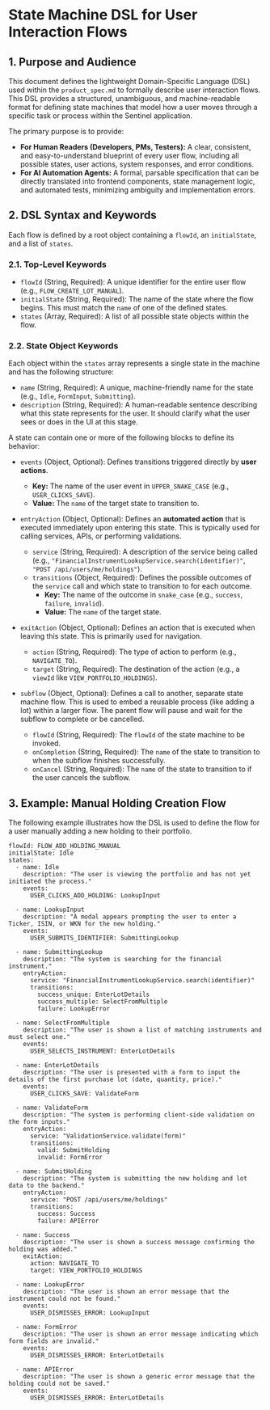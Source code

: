 # State Machine DSL for User Interaction Flows

## 1. Purpose and Audience

This document defines the lightweight Domain-Specific Language (DSL) used within the `product_spec.md` to formally describe user interaction flows. This DSL provides a structured, unambiguous, and machine-readable format for defining state machines that model how a user moves through a specific task or process within the Sentinel application.

The primary purpose is to provide:
- **For Human Readers (Developers, PMs, Testers):** A clear, consistent, and easy-to-understand blueprint of every user flow, including all possible states, user actions, system responses, and error conditions.
- **For AI Automation Agents:** A formal, parsable specification that can be directly translated into frontend components, state management logic, and automated tests, minimizing ambiguity and implementation errors.

## 2. DSL Syntax and Keywords

Each flow is defined by a root object containing a `flowId`, an `initialState`, and a list of `states`.

### 2.1. Top-Level Keywords

- `flowId` (String, Required): A unique identifier for the entire user flow (e.g., `FLOW_CREATE_LOT_MANUAL`).
- `initialState` (String, Required): The name of the state where the flow begins. This must match the `name` of one of the defined states.
- `states` (Array, Required): A list of all possible state objects within the flow.

### 2.2. State Object Keywords

Each object within the `states` array represents a single state in the machine and has the following structure:

- `name` (String, Required): A unique, machine-friendly name for the state (e.g., `Idle`, `FormInput`, `Submitting`).
- `description` (String, Required): A human-readable sentence describing what this state represents for the user. It should clarify what the user sees or does in the UI at this stage.

A state can contain one or more of the following blocks to define its behavior:

- `events` (Object, Optional): Defines transitions triggered directly by **user actions**.
    - **Key:** The name of the user event in `UPPER_SNAKE_CASE` (e.g., `USER_CLICKS_SAVE`).
    - **Value:** The `name` of the target state to transition to.

- `entryAction` (Object, Optional): Defines an **automated action** that is executed immediately upon entering this state. This is typically used for calling services, APIs, or performing validations.
    - `service` (String, Required): A description of the service being called (e.g., `"FinancialInstrumentLookupService.search(identifier)"`, `"POST /api/users/me/holdings"`).
    - `transitions` (Object, Required): Defines the possible outcomes of the `service` call and which state to transition to for each outcome.
        - **Key:** The name of the outcome in `snake_case` (e.g., `success`, `failure`, `invalid`).
        - **Value:** The `name` of the target state.

- `exitAction` (Object, Optional): Defines an action that is executed when leaving this state. This is primarily used for navigation.
    - `action` (String, Required): The type of action to perform (e.g., `NAVIGATE_TO`).
    - `target` (String, Required): The destination of the action (e.g., a `viewId` like `VIEW_PORTFOLIO_HOLDINGS`).

- `subflow` (Object, Optional): Defines a call to another, separate state machine flow. This is used to embed a reusable process (like adding a lot) within a larger flow. The parent flow will pause and wait for the subflow to complete or be cancelled.
    - `flowId` (String, Required): The `flowId` of the state machine to be invoked.
    - `onCompletion` (String, Required): The `name` of the state to transition to when the subflow finishes successfully.
    - `onCancel` (String, Required): The `name` of the state to transition to if the user cancels the subflow.

## 3. Example: Manual Holding Creation Flow

The following example illustrates how the DSL is used to define the flow for a user manually adding a new holding to their portfolio.

```
flowId: FLOW_ADD_HOLDING_MANUAL
initialState: Idle
states:
  - name: Idle
    description: "The user is viewing the portfolio and has not yet initiated the process."
    events:
      USER_CLICKS_ADD_HOLDING: LookupInput

  - name: LookupInput
    description: "A modal appears prompting the user to enter a Ticker, ISIN, or WKN for the new holding."
    events:
      USER_SUBMITS_IDENTIFIER: SubmittingLookup

  - name: SubmittingLookup
    description: "The system is searching for the financial instrument."
    entryAction:
      service: "FinancialInstrumentLookupService.search(identifier)"
      transitions:
        success_unique: EnterLotDetails
        success_multiple: SelectFromMultiple
        failure: LookupError

  - name: SelectFromMultiple
    description: "The user is shown a list of matching instruments and must select one."
    events:
      USER_SELECTS_INSTRUMENT: EnterLotDetails

  - name: EnterLotDetails
    description: "The user is presented with a form to input the details of the first purchase lot (date, quantity, price)."
    events:
      USER_CLICKS_SAVE: ValidateForm

  - name: ValidateForm
    description: "The system is performing client-side validation on the form inputs."
    entryAction:
      service: "ValidationService.validate(form)"
      transitions:
        valid: SubmitHolding
        invalid: FormError

  - name: SubmitHolding
    description: "The system is submitting the new holding and lot data to the backend."
    entryAction:
      service: "POST /api/users/me/holdings"
      transitions:
        success: Success
        failure: APIError

  - name: Success
    description: "The user is shown a success message confirming the holding was added."
    exitAction:
      action: NAVIGATE_TO
      target: VIEW_PORTFOLIO_HOLDINGS

  - name: LookupError
    description: "The user is shown an error message that the instrument could not be found."
    events:
      USER_DISMISSES_ERROR: LookupInput

  - name: FormError
    description: "The user is shown an error message indicating which form fields are invalid."
    events:
      USER_DISMISSES_ERROR: EnterLotDetails

  - name: APIError
    description: "The user is shown a generic error message that the holding could not be saved."
    events:
      USER_DISMISSES_ERROR: EnterLotDetails
```
